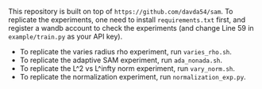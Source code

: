 This repository is built on top of `https://github.com/davda54/sam`. To replicate the experiments, one need to install `requirements.txt` first, and register a wandb account to check the experiments (and change Line 59 in `example/train.py` as your API key).

- To replicate the varies radius rho experiment, run `varies_rho.sh`. 
- To replicate the adaptive SAM experiment, run `ada_nonada.sh`.
- To replicate the L^2 vs L^infty norm experiment, run `vary_norm.sh`.
- To replicate the normalization experiment, run `normalization_exp.py`.